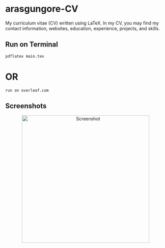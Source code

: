 # arasgungore-CV

My curriculum vitae (CV) written using LaTeX. In my CV, you may find my contact information, websites, education, experience, projects, and skills.



## Run on Terminal

```sh
pdflatex main.tex
```

# OR

```
run on overleaf.com
```



## Screenshots

<p align="center">
    <img alt="Screenshot" src="C:/Users/usama/Downloads/CS-SEM4/CV/img/image.jpg" width="400">
</p>
